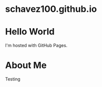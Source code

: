 # schavez100.github.io
<!DOCTYPE html>
<html>
<body>
<h1>Hello World</h1>
<p>I'm hosted with GitHub Pages.</p>
</body>
    <h1>About Me</h1>
    <p>Testing</p>
</html>
